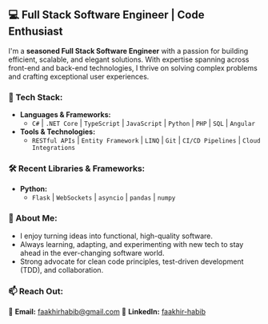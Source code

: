 ## 💻 Full Stack Software Engineer | Code Enthusiast  

I'm a **seasoned Full Stack Software Engineer** with a passion for building efficient, scalable, and elegant solutions. With expertise spanning across front-end and back-end technologies, I thrive on solving complex problems and crafting exceptional user experiences.  

### 🚀 Tech Stack:
- **Languages & Frameworks:**  
  - `C#` | `.NET Core` | `TypeScript` | `JavaScript` | `Python` | `PHP` | `SQL` | `Angular`  
- **Tools & Technologies:**  
  - `RESTful APIs` | `Entity Framework` | `LINQ` | `Git` | `CI/CD Pipelines` | `Cloud Integrations`  

### 🛠️ Recent Libraries & Frameworks:
- **Python:**  
  - `Flask` | `WebSockets` | `asyncio` | `pandas` | `numpy`  

### 🌟 About Me:
- I enjoy turning ideas into functional, high-quality software.  
- Always learning, adapting, and experimenting with new tech to stay ahead in the ever-changing software world.  
- Strong advocate for clean code principles, test-driven development (TDD), and collaboration.  

### 📫 Reach Out:  
💌 **Email:** [faakhirhabib@gmail.com](mailto:faakhirhabib@gmail.com) 
💼 **LinkedIn:** [faakhir-habib](https://www.linkedin.com/in/faakhir-habib)

